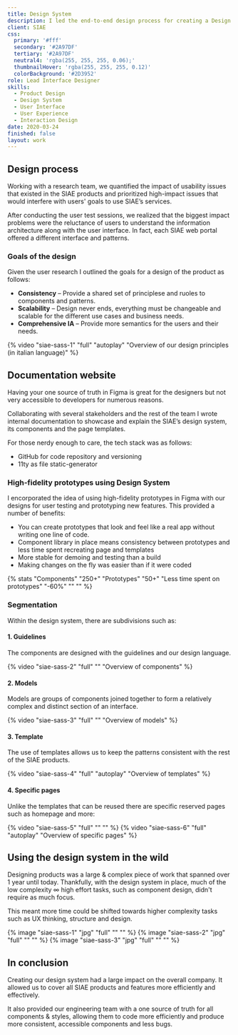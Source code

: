 ```yaml
---
title: Design System
description: I led the end-to-end design process for creating a Design System for the web, which covered a complete redesign of over 10+ Saas products.
client: SIAE
css:
  primary: '#fff'
  secondary: '#2A97DF'
  tertiary: '#2A97DF'
  neutral4: 'rgba(255, 255, 255, 0.06);'
  thumbnailHover: 'rgba(255, 255, 255, 0.12)'
  colorBackground: '#2D3952'
role: Lead Interface Designer
skills:
  - Product Design
  - Design System
  - User Interface
  - User Experience
  - Interaction Design
date: 2020-03-24
finished: false
layout: work
---
```


## Design process

Working with a research team, we quantified the impact of usability issues that existed in the SIAE products and prioritized high-impact issues that would interfere with users' goals to use SIAE’s services.

After conducting the user test sessions, we realized that the biggest impact problems were the reluctance of users to understand the information architecture along with the user interface. In fact, each SIAE web portal offered a different interface and patterns.

### Goals of the design

Given the user research I outlined the goals for a design of the product as follows:

- **Consistency** – Provide a shared set of principlese and ruoles to components and patterns.
- **Scalability** – Design never ends, everything must be changeable and scalable for the different use cases and business needs.
- **Comprehensive IA** – Provide more semantics for the users and their needs.

{% video "siae-sass-1" "full" "autoplay" "Overview of our design principles (in italian language)" %}

## Documentation website

Having your one source of truth in Figma is great for the designers but not very accessible to developers for numerous reasons.

Collaborating with several stakeholders and the rest of the team I wrote internal documentation to showcase and explain the SIAE’s design system, its components and the page templates.

For those nerdy enough to care, the tech stack was as follows:

- GitHub for code repository and versioning
- 11ty as file static-generator

### High-fidelity prototypes using Design System

I encorporated the idea of using high-fidelity prototypes in Figma with our designs for user testing and prototyping new features. This provided a number of benefits:

- You can create prototypes that look and feel like a real app without writing one line of code.
- Component library in place means consistency between prototypes and less time spent recreating page and templates
- More stable for demoing and testing than a build
- Making changes on the fly was easier than if it were coded

{% stats "Components" "250+" "Prototypes" "50+" "Less time spent on prototypes" "-60%" "" "" %}

### Segmentation

Within the design system, there are subdivisions such as:

#### 1. Guidelines

The components are designed with the guidelines and our design language.

{% video "siae-sass-2" "full" "" "Overview of components" %}

#### 2. Models

Models are groups of components joined together to form a relatively complex and distinct section of an interface.

{% video "siae-sass-3" "full" "" "Overview of models" %}

#### 3. Template

The use of templates allows us to keep the patterns consistent with the rest of the SIAE products.

{% video "siae-sass-4" "full" "autoplay" "Overview of templates" %}

#### 4. Specific pages

Unlike the templates that can be reused there are specific reserved pages such as homepage and more:

{% video "siae-sass-5" "full" "" "" %}
{% video "siae-sass-6" "full" "autoplay" "Overview of specific pages" %}

## Using the design system in the wild

Designing products was a large & complex piece of work that spanned over 1 year until today. Thankfully, with the design system in place, much of the low complexity ∞ high effort tasks, such as component design, didn't require as much focus.

This meant more time could be shifted towards higher complexity tasks such as UX thinking, structure and design.

{% image "siae-sass-1" "jpg" "full" "" "" %}
{% image "siae-sass-2" "jpg" "full" "" "" %}
{% image "siae-sass-3" "jpg" "full" "" "" %}

## In conclusion

Creating our design system had a large impact on the overall company. It allowed us to cover all SIAE products and features more efficiently and effectively.

It also provided our engineering team with a one source of truth for all components & styles, allowing them to code more efficiently and produce more consistent, accessible components and less bugs.